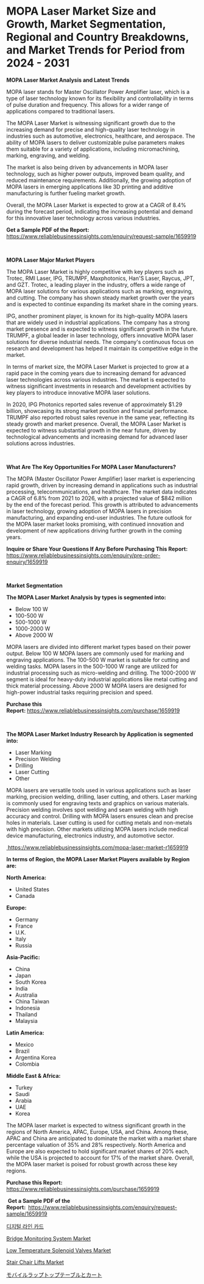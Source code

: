 <p><h1>MOPA Laser Market Size and Growth, Market Segmentation, Regional and Country Breakdowns, and Market Trends for Period from 2024 -  2031</h1></p><p><strong>MOPA Laser Market Analysis and Latest Trends</strong></p>
<p><p>MOPA laser stands for Master Oscillator Power Amplifier laser, which is a type of laser technology known for its flexibility and controllability in terms of pulse duration and frequency. This allows for a wider range of applications compared to traditional lasers.</p><p>The MOPA Laser Market is witnessing significant growth due to the increasing demand for precise and high-quality laser technology in industries such as automotive, electronics, healthcare, and aerospace. The ability of MOPA lasers to deliver customizable pulse parameters makes them suitable for a variety of applications, including micromachining, marking, engraving, and welding.</p><p>The market is also being driven by advancements in MOPA laser technology, such as higher power outputs, improved beam quality, and reduced maintenance requirements. Additionally, the growing adoption of MOPA lasers in emerging applications like 3D printing and additive manufacturing is further fueling market growth.</p><p>Overall, the MOPA Laser Market is expected to grow at a CAGR of 8.4% during the forecast period, indicating the increasing potential and demand for this innovative laser technology across various industries.</p></p>
<p><strong>Get a Sample PDF of the Report:&nbsp;</strong> <a href="https://www.reliablebusinessinsights.com/enquiry/request-sample/1659919">https://www.reliablebusinessinsights.com/enquiry/request-sample/1659919</a></p>
<p>&nbsp;</p>
<p><strong>MOPA Laser Major Market Players</strong></p>
<p><p>The MOPA Laser Market is highly competitive with key players such as Trotec, RMI Laser, IPG, TRUMPF, Maxphotonics, Han'S Laser, Raycus, JPT, and GZT. Trotec, a leading player in the industry, offers a wide range of MOPA laser solutions for various applications such as marking, engraving, and cutting. The company has shown steady market growth over the years and is expected to continue expanding its market share in the coming years.</p><p>IPG, another prominent player, is known for its high-quality MOPA lasers that are widely used in industrial applications. The company has a strong market presence and is expected to witness significant growth in the future. TRUMPF, a global leader in laser technology, offers innovative MOPA laser solutions for diverse industrial needs. The company's continuous focus on research and development has helped it maintain its competitive edge in the market.</p><p>In terms of market size, the MOPA Laser Market is projected to grow at a rapid pace in the coming years due to increasing demand for advanced laser technologies across various industries. The market is expected to witness significant investments in research and development activities by key players to introduce innovative MOPA laser solutions.</p><p>In 2020, IPG Photonics reported sales revenue of approximately $1.29 billion, showcasing its strong market position and financial performance. TRUMPF also reported robust sales revenue in the same year, reflecting its steady growth and market presence. Overall, the MOPA Laser Market is expected to witness substantial growth in the near future, driven by technological advancements and increasing demand for advanced laser solutions across industries.</p></p>
<p>&nbsp;</p>
<p><strong>What Are The Key Opportunities For MOPA Laser Manufacturers?</strong></p>
<p><p>The MOPA (Master Oscillator Power Amplifier) laser market is experiencing rapid growth, driven by increasing demand in applications such as industrial processing, telecommunications, and healthcare. The market data indicates a CAGR of 6.8% from 2021 to 2026, with a projected value of $842 million by the end of the forecast period. This growth is attributed to advancements in laser technology, growing adoption of MOPA lasers in precision manufacturing, and expanding end-user industries. The future outlook for the MOPA laser market looks promising, with continued innovation and development of new applications driving further growth in the coming years.</p></p>
<p><strong>Inquire or Share Your Questions If Any Before Purchasing This Report:</strong> <a href="https://www.reliablebusinessinsights.com/enquiry/pre-order-enquiry/1659919">https://www.reliablebusinessinsights.com/enquiry/pre-order-enquiry/1659919</a></p>
<p>&nbsp;</p>
<p><strong>Market Segmentation</strong></p>
<p><strong>The MOPA Laser Market Analysis by types is segmented into:</strong></p>
<p><ul><li>Below 100 W</li><li>100-500 W</li><li>500-1000 W</li><li>1000-2000 W</li><li>Above 2000 W</li></ul></p>
<p><p>MOPA lasers are divided into different market types based on their power output. Below 100 W MOPA lasers are commonly used for marking and engraving applications. The 100-500 W market is suitable for cutting and welding tasks. MOPA lasers in the 500-1000 W range are utilized for industrial processing such as micro-welding and drilling. The 1000-2000 W segment is ideal for heavy-duty industrial applications like metal cutting and thick material processing. Above 2000 W MOPA lasers are designed for high-power industrial tasks requiring precision and speed.</p></p>
<p><strong>Purchase this Report:&nbsp;</strong><a href="https://www.reliablebusinessinsights.com/purchase/1659919">https://www.reliablebusinessinsights.com/purchase/1659919</a></p>
<p>&nbsp;</p>
<p><strong>The MOPA Laser Market Industry Research by Application is segmented into:</strong></p>
<p><ul><li>Laser Marking</li><li>Precision Welding</li><li>Drilling</li><li>Laser Cutting</li><li>Other</li></ul></p>
<p><p>MOPA lasers are versatile tools used in various applications such as laser marking, precision welding, drilling, laser cutting, and others. Laser marking is commonly used for engraving texts and graphics on various materials. Precision welding involves spot welding and seam welding with high accuracy and control. Drilling with MOPA lasers ensures clean and precise holes in materials. Laser cutting is used for cutting metals and non-metals with high precision. Other markets utilizing MOPA lasers include medical device manufacturing, electronics industry, and automotive sector.</p></p>
<p><a href="https://www.reliablebusinessinsights.com/mopa-laser-market-r1659919">&nbsp;https://www.reliablebusinessinsights.com/mopa-laser-market-r1659919</a></p>
<p><strong>In terms of Region, the MOPA Laser Market Players available by Region are:</strong></p>
<p>
    <p> <strong> North America: </strong>
        <ul>
            <li>United States</li>
            <li>Canada</li>
        </ul>
        </p> 
    <p> <strong> Europe: </strong>
        <ul>
            <li>Germany</li>
            <li>France</li>
            <li>U.K.</li>
            <li>Italy</li>
            <li>Russia</li>
        </ul>
        </p> 
    <p> <strong> Asia-Pacific: </strong>
        <ul>
            <li>China</li>
            <li>Japan</li>
            <li>South Korea</li>
            <li>India</li>
            <li>Australia</li>
            <li>China Taiwan</li>
            <li>Indonesia</li>
            <li>Thailand</li>
            <li>Malaysia</li>
        </ul>
        </p> 
    <p> <strong> Latin America: </strong>
        <ul>
            <li>Mexico</li>
            <li>Brazil</li>
            <li>Argentina Korea</li>
            <li>Colombia</li>
        </ul>
        </p> 
    <p> <strong> Middle East & Africa: </strong>
        <ul>
            <li>Turkey</li>
            <li>Saudi</li>
            <li>Arabia</li>
            <li>UAE</li>
            <li>Korea</li>
        </ul>
    </p>
    </p>
<p><p>The MOPA laser market is expected to witness significant growth in the regions of North America, APAC, Europe, USA, and China. Among these, APAC and China are anticipated to dominate the market with a market share percentage valuation of 35% and 28% respectively. North America and Europe are also expected to hold significant market shares of 20% each, while the USA is projected to account for 17% of the market share. Overall, the MOPA laser market is poised for robust growth across these key regions.</p></p>
<p><strong>Purchase this Report: </strong><a href="https://www.reliablebusinessinsights.com/purchase/1659919">https://www.reliablebusinessinsights.com/purchase/1659919</a></p>
<p>&nbsp;<strong>Get a Sample PDF of the Report:&nbsp;&nbsp;</strong><a href="https://www.reliablebusinessinsights.com/enquiry/request-sample/1659919">https://www.reliablebusinessinsights.com/enquiry/request-sample/1659919</a></p>
<p><strong></strong></p>
<p><p><a href="https://github.com/Penelolack456456/Market-Research-Report-List-2/blob/main/6931358170270.md">디지털 라인 카드</a></p><p><a href="https://issuu.com/reportprime-2/docs/bridge-monitoring-system-market-size-2030.pptx">Bridge Monitoring System Market</a></p><p><a href="https://github.com/ChiragRP21/Market-Research-Report-List-5/blob/main/low-temperature-solenoid-valves-market.md">Low Temperature Solenoid Valves Market</a></p><p><a href="https://github.com/cecuraprangm/Market-Research-Report-List-3/blob/main/stair-chair-lifts-market.md">Stair Chair Lifts Market</a></p><p><a href="https://github.com/DeonBoer2023/Market-Research-Report-List-1/blob/main/4159832158719.md">モバイルラップトップテーブルとカート</a></p></p>